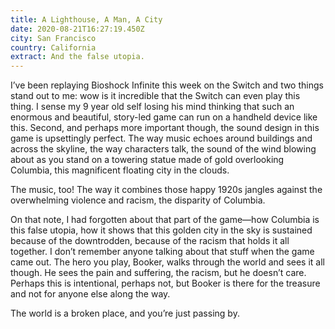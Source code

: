 ```yaml
---
title: A Lighthouse, A Man, A City
date: 2020-08-21T16:27:19.450Z
city: San Francisco
country: California
extract: And the false utopia.
---
```

I’ve been replaying Bioshock Infinite this week on the Switch and two things stand out to me: wow is it incredible that the Switch can even play this thing. I sense my 9 year old self losing his mind thinking that such an enormous and beautiful, story-led game can run on a handheld device like this. Second, and perhaps more important though, the sound design in this game is upsettingly perfect. The way music echoes around buildings and across the skyline, the way characters talk, the sound of the wind blowing about as you stand on a towering statue made of gold overlooking Columbia, this magnificent floating city in the clouds. 

The music, too! The way it combines those happy 1920s jangles against the overwhelming violence and racism, the disparity of Columbia. 

On that note, I had forgotten about that part of the game—how Columbia is this false utopia, how it shows that this golden city in the sky is sustained because of the downtrodden, because of the racism that holds it all together. I don’t remember anyone talking about that stuff when the game came out. The hero you play, Booker, walks through the world and sees it all though. He sees the pain and suffering, the racism, but he doesn’t care. Perhaps this is intentional, perhaps not, but Booker is there for the treasure and not for anyone else along the way. 

The world is a broken place, and you’re just passing by.